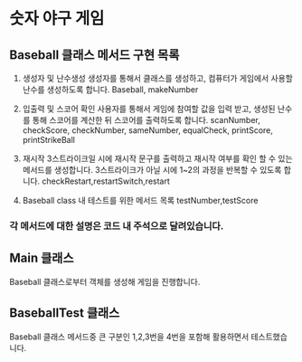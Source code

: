 # 숫자 야구 게임
## Baseball 클래스 메서드 구현 목록 

1. 생성자 및 난수생성
생성자를 통해서 클래스를 생성하고, 컴퓨터가 게임에서 사용할 난수를 생성하도록 합니다.
Baseball, makeNumber

2. 입출력 및 스코어 확인
사용자를 통해서 게임에 참여할 값을 입력 받고,
생성된 난수를 통해 스코어를 계산한 뒤 스코어를 출력하도록 합니다.
scanNumber, checkScore, checkNumber, sameNumber, equalCheck, printScore, printStrikeBall

3. 재시작 
3스트라이크일 시에 재시작 문구를 출력하고 재시작 여부를 확인 할 수 있는 메서드를 생성합니다.
3스트라이크가 아닐 시에 1~2의 과정을 반복할 수 있도록 합니다.
checkRestart,restartSwitch,restart

4. Baseball class 내 테스트를 위한 메서드 목록
testNumber,testScore

### 각 메서드에 대한 설명은 코드 내 주석으로 달려있습니다.


## Main 클래스

Baseball 클래스로부터 객체를 생성해 게임을 진행합니다.

## BaseballTest 클래스

Baseball 클래스 메서드중 큰 구분인 1,2,3번을 4번을 포함해 활용하면서 테스트했습니다.

